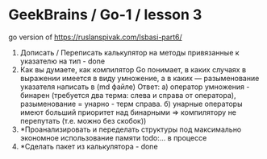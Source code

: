 # GeekBrains / Go-1 / lesson 3
go version of https://ruslanspivak.com/lsbasi-part6/

1. Дописать / Переписать калькулятор на методы привязанные к указателю на тип - done
2. Как вы думаете, как компилятор Go понимает, в каких случаях в выражении имеется в виду умножение, а в каких — разыменование указателя написать в (md файле)
Ответ: 
а) оператор умножения - бинарен (требуется два терма: cлева и справа от оператора), разыменование = унарно - терм справа. 
б) унарные операторы имеют больший приоритет над бинарными => компилятору не перепутать (т.е. можно без скобок))
3. *Проанализировать и переделать структуры под максимально экономное использование памяти
    todo:... в процессе
4. *Сделать пакет из калькулятора - done